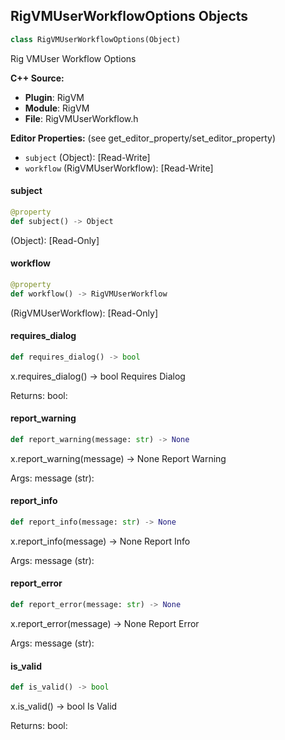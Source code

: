 ## RigVMUserWorkflowOptions Objects

```python
class RigVMUserWorkflowOptions(Object)
```

Rig VMUser Workflow Options

**C++ Source:**

- **Plugin**: RigVM
- **Module**: RigVM
- **File**: RigVMUserWorkflow.h

**Editor Properties:** (see get_editor_property/set_editor_property)

- ``subject`` (Object):  [Read-Write]
- ``workflow`` (RigVMUserWorkflow):  [Read-Write]

<a id="unreal.RigVMUserWorkflowOptions.subject"></a>

#### subject

```python
@property
def subject() -> Object
```

(Object):  [Read-Only]

<a id="unreal.RigVMUserWorkflowOptions.workflow"></a>

#### workflow

```python
@property
def workflow() -> RigVMUserWorkflow
```

(RigVMUserWorkflow):  [Read-Only]

<a id="unreal.RigVMUserWorkflowOptions.requires_dialog"></a>

#### requires_dialog

```python
def requires_dialog() -> bool
```

x.requires_dialog() -> bool
Requires Dialog

Returns:
    bool:

<a id="unreal.RigVMUserWorkflowOptions.report_warning"></a>

#### report_warning

```python
def report_warning(message: str) -> None
```

x.report_warning(message) -> None
Report Warning

Args:
    message (str):

<a id="unreal.RigVMUserWorkflowOptions.report_info"></a>

#### report_info

```python
def report_info(message: str) -> None
```

x.report_info(message) -> None
Report Info

Args:
    message (str):

<a id="unreal.RigVMUserWorkflowOptions.report_error"></a>

#### report_error

```python
def report_error(message: str) -> None
```

x.report_error(message) -> None
Report Error

Args:
    message (str):

<a id="unreal.RigVMUserWorkflowOptions.is_valid"></a>

#### is_valid

```python
def is_valid() -> bool
```

x.is_valid() -> bool
Is Valid

Returns:
    bool:

<a id="unreal.RigVMHost"></a>